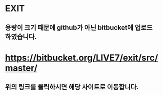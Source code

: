 # EXIT

## 용량이 크기 때문에 github가 아닌 bitbucket에 업로드 하였습니다.

# https://bitbucket.org/LIVE7/exit/src/master/

## 위의 링크를 클릭하시면 해당 사이트로 이동합니다.


